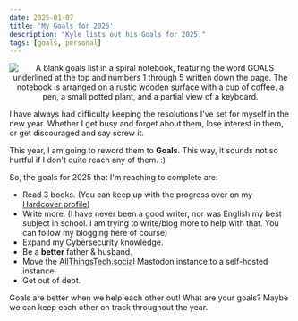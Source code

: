 ```yaml
---
date: 2025-01-07
title: 'My Goals for 2025'
description: "Kyle lists out his Goals for 2025."
tags: [goals, personal]
---
```


<div align="center">

![A blank goals list in a spiral notebook, featuring the word GOALS underlined at the top and numbers 1 through 5 written down the page. The notebook is arranged on a rustic wooden surface with a cup of coffee, a pen, a small potted plant, and a partial view of a keyboard.](/assets/images/Goals.jpg)

</div>

I have always had difficulty keeping the resolutions I've set for myself in the new year. Whether I get busy and forget about them, lose interest in them, or get discouraged and say screw it.

This year, I am going to reword them to **Goals**. This way, it sounds not so hurtful if I don't quite reach any of them. :)

So, the goals for 2025 that I'm reaching to complete are:

- Read 3 books. (You can keep up with the progress over on my [Hardcover profile](https://hardcover.app/@beardedtechguy))
- Write more. (I have never been a good writer, nor was English my best subject in school. I am trying to write/blog more to help with that. You can follow my blogging here of course)
- Expand my Cybersecurity knowledge.
- Be a **better** father & husband.
- Move the [AllThingsTech.social](https://allthingstech.social) Mastodon instance to a self-hosted instance.
- Get out of debt.

Goals are better when we help each other out! What are your goals? Maybe we can keep each other on track throughout the year.